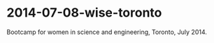 2014-07-08-wise-toronto
=======================

Bootcamp for women in science and engineering, Toronto, July 2014.
